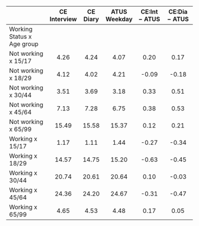 
|                      | CE<br>Interview |  CE<br>Diary | ATUS<br>Weekday | CE:Int &minus; ATUS | CE:Dia &minus; ATUS |
| -------------------- | :----------: | :----------: | :----------: | :----------: | :----------: |
| Working Status x Age group |              |              |              |              |              |
| Not working x 15/17  |         4.26 |         4.24 |         4.07 |         0.20 |         0.17 |
| Not working x 18/29  |         4.12 |         4.02 |         4.21 |        -0.09 |        -0.18 |
| Not working x 30/44  |         3.51 |         3.69 |         3.18 |         0.33 |         0.51 |
| Not working x 45/64  |         7.13 |         7.28 |         6.75 |         0.38 |         0.53 |
| Not working x 65/99  |        15.49 |        15.58 |        15.37 |         0.12 |         0.21 |
| Working x 15/17      |         1.17 |         1.11 |         1.44 |        -0.27 |        -0.34 |
| Working x 18/29      |        14.57 |        14.75 |        15.20 |        -0.63 |        -0.45 |
| Working x 30/44      |        20.74 |        20.61 |        20.64 |         0.10 |        -0.03 |
| Working x 45/64      |        24.36 |        24.20 |        24.67 |        -0.31 |        -0.47 |
| Working x 65/99      |         4.65 |         4.53 |         4.48 |         0.17 |         0.05 |

